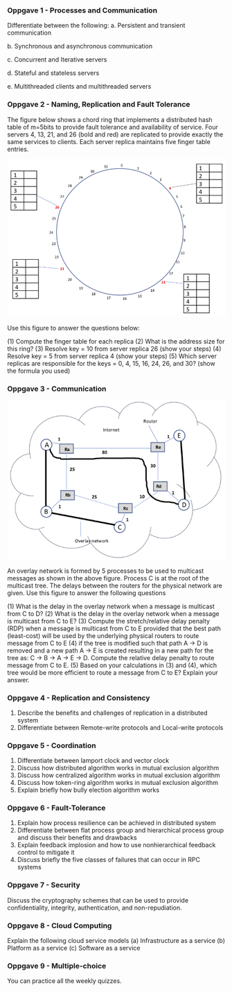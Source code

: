 ### Oppgave 1 - Processes and Communication

Differentiate between the following:
a. Persistent and transient communication

b. Synchronous and asynchronous communication

c. Concurrent and Iterative servers

d. Stateful and stateless servers

e. Multithreaded clients and multithreaded servers

### Oppgave 2 - Naming, Replication and Fault Tolerance

The figure below shows a chord ring that implements a distributed hash table of m=5bits to provide fault tolerance and availability of service.
Four servers 4, 13, 21, and 26 (bold and red) are replicated to provide exactly the same services to clients.
Each server replica maintains five finger table entries.

![](assets/chord.png)

Use this figure to answer the questions below:

(1) Compute the finger table for each replica
(2) What is the address size for this ring?
(3) Resolve key = 10 from server replica 26 (show your steps)
(4) Resolve key = 5 from server replica 4 (show your steps)
(5) Which server replicas are responsible for the keys = 0, 4, 15, 16, 24, 26, and 30? (show the formula you used)


### Oppgave 3 - Communication

![](assets/overlay.png)

An overlay network is formed by 5 processes to be used to multicast messages as shown in the above figure. Process C is at the root of the multicast tree.
The delays between the routers for the physical network are given. Use this figure to answer the following questions

(1) What is the delay in the overlay network when a message is multicast from C to D?
(2) What is the delay in the overlay network when a message is multicast from C to E?
(3) Compute the stretch/relative delay penalty (RDP) when a message is multicast from C to E provided that
the best path (least-cost) will be used by the underlying physical routers to route message from C to E
(4) if the tree is modified such that path A -> D is removed and a new path A -> E is created 
resulting in a new path for the tree as: C -> B -> A -> E -> D. Compute the relative delay penalty to route message from C to E.
(5) Based on your calculations in (3) and (4), which tree would be more efficient to route a message from C to E? Explain your answer.

### Oppgave 4 - Replication and Consistency

1. Describe the benefits and challenges of replication in a distributed system
2. Differentiate between Remote-write protocols and Local-write protocols

### Oppgave 5 - Coordination

1. Differentiate between lamport clock and vector clock
2. Discuss how distributed algorithm works in mutual exclusion algorithm
3. Discuss how centralized algorithm works in mutual exclusion algorithm
4. Discuss how token-ring algorithm works in mutual exclusion algorithm
5. Explain briefly how bully election algorithm works


### Oppgave 6 - Fault-Tolerance

1. Explain how process resilience can be achieved in distributed system
2. Differentiate between flat process group and hierarchical process group and discuss their benefits and drawbacks
3. Explain feedback implosion and how to use nonhierarchical feedback control to mitigate it
4. Discuss briefly the five classes of failures that can occur in RPC systems

### Oppgave 7 - Security

Discuss the cryptography schemes that can be used to provide confidentiality, integrity, authentication, and non-repudiation.

### Oppgave 8 - Cloud Computing

Explain the following cloud service models
(a) Infrastructure as a service
(b) Platform as a service
(c) Software as a service

### Oppgave 9 - Multiple-choice

You can practice all the weekly quizzes. 
